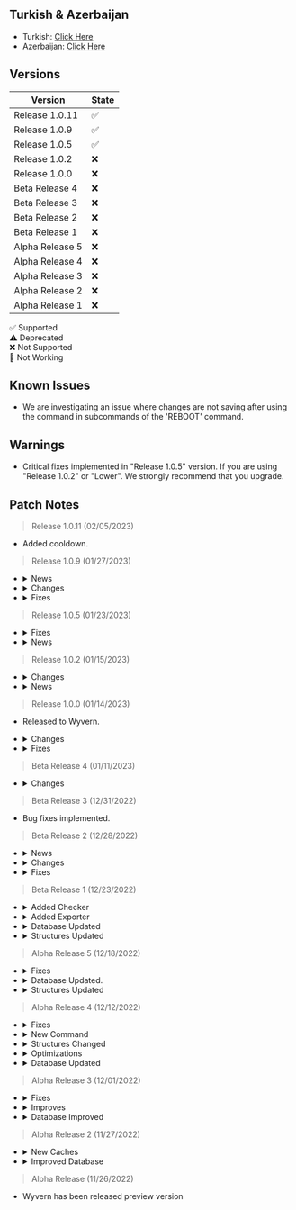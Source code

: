 ## Turkish & Azerbaijan 
- Turkish: [Click Here](https://github.com/erqewee/wyvern/blob/master/CHANGELOG_TR.md)
- Azerbaijan: [Click Here](https://github.com/erqewee/wyvern/blob/master/CHANGELOG_AZ.md)

## Versions

| Version           | State     |
| ----------------- | --------- |
| Release 1.0.11    | ✅ |
| Release 1.0.9     | ✅ |
| Release 1.0.5     | ✅ |
| Release 1.0.2     | ❌ |
| Release 1.0.0     | ❌ |
| Beta Release 4    | ❌ |
| Beta Release 3    | ❌ |
| Beta Release 2    | ❌ |
| Beta Release 1    | ❌ |
| Alpha Release 5   | ❌ |
| Alpha Release 4   | ❌ |
| Alpha Release 3   | ❌ |
| Alpha Release 2   | ❌ |
| Alpha Release 1   | ❌ |

✅ Supported
<br>
⚠️ Deprecated
<br>
❌ Not Supported
<br>
📛 Not Working

## Known Issues

- We are investigating an issue where changes are not saving after using the command in subcommands of the 'REBOOT' command.

## Warnings

- Critical fixes implemented in "Release 1.0.5" version. If you are using "Release 1.0.2" or "Lower". We strongly recommend that you upgrade.

## Patch Notes

> Release 1.0.11 (02/05/2023)

- Added cooldown.

> Release 1.0.9 (01/27/2023)

- <details>
    <summary>News</summary>
    <i>This update does not contain any innovations.</i>
  </details>
- <details>
    <summary>Changes</summary>
    <i>'Reboot' command updated.</i>
    <br>
    <i>Loader updated. (Some improves.)</i>
  </details>
- <details>
    <summary>Fixes</summary>
    <i>The problem that caused the data entered to the Checker to not appear in other parts of the Checker (string, function, array etc.) has been fixed.</i>
  </details>

> Release 1.0.5 (01/23/2023)

- <details>
    <summary>Fixes</summary>
    <details>
      <summary>Subscribe System</summary>
      <i>Critical fixes implemented.</i>
    </details>
  </details>
- <details>
    <summary>News</summary>
    <details>
      <summary>Language System </summary>
      <i>Some improves.</i>
      <br>
      <i>Added new language: Azerbaijan</i>
      <br>
      <i>English and Turkish languages sources are updated.</i>
      <br>
      <i>Added variables for 'translate' function.</i>
    </details>
  </details>

> Release 1.0.2 (01/15/2023)

- <details>
    <summary>Changes</summary>
    <details>
      <summary>Subscribe System Updated</summary>
      <i>Some fixes implemented.</i>
    </details>
  </details>
- <details>
    <summary>News</summary>
    <details>
      <summary>Database Updated</summary>
      <i>Added new function. (backup)</i>
    </details>
  </details>

> Release 1.0.0 (01/14/2023)

- Released to Wyvern.

- <details>
    <summary>Changes</summary>
    <i>Storage Changed.</i>
  </details>
- <details>
    <summary>Fixes</summary>
    <i>Some fixes implemented.</i>
  </details>

> Beta Release 4 (01/11/2023)

- <details>
    <summary>Changes</summary>
    <details>
      <summary>Command Updated</summary>
      <i><b>ticket</b> command updated.</i>
    </details>
    <details>
      <summary>Structures Updated</summary>
      <i>Improved 'translate' function.</i>
      <br>
      <i>Some changes.</i>
    </details>
    <details>
      <summary>Checkers Updated</summary>
      <i>Improved checker.</i>
    </details>
    <details>
      <summary>Cache Updated</summary>
      <i>Cache is now built-in this project.</i>
    </details>
  </details>

> Beta Release 3 (12/31/2022)

- Bug fixes implemented.

> Beta Release 2 (12/28/2022)

- <details>
    <summary>News</summary>
    <details>
      <summary>Custom Errors</summary>
      <i>We added new custom errors. (Structure)</i>
    </details>
  </details>
- <details>
    <summary>Changes</summary>
  <details>
    <summary>Database Updated</summary>
    <i>New database functions added. (With events)</i>
    <br>
    <i>Added debug mode. (Shows where functions are used.)</i>
  </details>
  <details>
    <summary>Structures Updated</summary>
    <i>If you like using functions. We added <b>setExecute</b> function.</i>
    <br>
    <i>Command and Event structures functions are optimized.</i>
  </details>
  <details>
    <summary>Language System Updated</summary>
    <i>Language system loader has been moved to Loader.</i>
    <br>
    <i>Language system 'translate' function has been moved to 'Structure'</i>
  </details>
  <details>
    <summary>Checker Updated</summary>
    <i>Updated with new functions. (new cool view)</i>
  </details>
  <details>
    <summary>API System Updated</summary>
    <i>We removed promises from functions. (Not tested new functions)</i>
    <br>
    <i>Some improves.</i>
  </details>
  <details>
    <summary>Loader Updated</summary>
    <i>Some optimizes.</i>
    <br>
    <i>Added Language Loader</i>
  </details>
  </details>
- <details>
    <summary>Fixes</summary>
    <details>
      <summary>Language System</summary>
      <i>We fixed language cache.</i>
    </details>
    <details>
      <summary>Structures</summary>
      <i>In <b>defineProperty</b> function, Minor bug fixed and applied optimizes.</i>
    </details>
  </details>

> Beta Release 1 (12/23/2022)

- <details>
    <summary>Added Checker</summary>
    <i>Includes new functions. (Integrated with Structures.)</i>
  </details>
- <details>
    <summary>Added Exporter</summary>
    <i>We added a new exporter to 'src/base' folder. ('export.js', this file includes all events, classes, structures and helpers.)</i>
  </details>
- <details>
    <summary>Database Updated</summary>
    <i>Some improves for <b>fetch</b>, <b>has</b>, <b>exists</b> functions.</i>
  </details>
- <details>
    <summary>Structures Updated</summary>
    <i>Added new function <b>defineProperty</b>. (You can define properties easy.)</i>
    <br>
    <i>Added new functions <b>time</b>, <b>code</b>.</i>
  </details>

> Alpha Release 5 (12/18/2022)

- <details>
    <summary>Fixes</summary>
    <i>We fixed 'Process' and 'Database' are events doesn't work.</i>
  </details>
- <details>
    <summary>Database Updated.</summary>
    <i>New database events: <b>dataAddRequest</b>, <b>dataAdded</b></i>
    <br>
    <i>Database events files updated with new outputs.</i>
  </details>
- <details>
    <summary>Structures Updated</summary>
    <i>If you want to set 'Process', 'Once' or 'Database' property to "true", Please use "setProperty" function or "Event#modes" option.</i>
    <br>
    <i><b>setProperty</b> and <b>getProperty</b> functions are updated.</i>
    <br>
    <i><b>setProperties</b> and <b>getProperties</b> functions are removed.</i>
    <br>
    <i>Added new functions for <b>getProperty</b>. (editProperty added, not global only this function.)</i>
    <br>
    <i>Removed <b>Command#support</b> option. Added <b>Command#mode</b> option.</i>
  </details>

> Alpha Release 4 (12/12/2022)

- <details>
    <summary>Fixes</summary>
    <i>When using interactions (not Command Interaction) you see a <b>TypeError: Cannot read property of undefined (reading 'execute')</b> error.</i>
  </details>
- <details>
    <summary>New Command</summary>
    <i>Survey named command added. (This is an experimental feature)</i>
  </details>
- <details>
    <summary>Structures Changed</summary>
    <i>Command and Event structures updated.</i>
    <br>
    <i>Added new functions. (setProperty, setProperties, getProperty, getProperties) (This functions experimental feature.)</i>
  </details>
- <details>
    <summary>Optimizations</summary>
    <i>Pagination optimized.</i>
    <i>Structures optimized.</i>
  </details>
- <details>
    <summary>Database Updated</summary>
     <details>
     <summary>Events Changed</summary>
     <i>
     dataSubstrackRequest named event has been renamed to dataSubtractRequest<br>
     dataSubstracked named event has been renamed to dataSubtracted<br><br>
     
     New events: dataExistsRequest, dataExisted, databaseDestroyRequest, databaseDestroyed
     </i>
     </details>
     
  <h4>Added new function <b>Database#exists</b></h4>
  <br>
  <h4>Removed <b>Database#get</b> and <b>Database#create</b>. Please use <b>Database#fetch</b> and <b>Database#constructor</b> instead.</h4>
  </details>

> Alpha Release 3 (12/01/2022)

- <details>
    <summary>Fixes</summary>
    <i>Fixed an issue that caused <b>TypeError: Cannot read properties of null (reading 'match')</b> error while loading events.</i>
  </details>
- <details>
    <summary>Improves</summary>
    <i>Improved src/api/API.js (Manager.js has been renamed to API.js)</i>
  </details>
- <details>
    <summary>Database Improved</summary>
    <i>Added database events support for Loader. (All database events available in "src/base/events/databases", 'databaseCreated'' event cannot work in events folder.)</i>
  </details>

> Alpha Release 2 (11/27/2022)

- <details>
    <summary>New Caches</summary>
    <i>Handlers and Events are moved to Cache.</i>
  </details>
- <details>
    <summary>Improved Database</summary>
    <i>Database updated.</i>
    <details>
      <summary>Available Events</summary>
      <i>
       databaseCreated<br>
       databaseDeleted<br>
       dataSaveRequest<br>
       dataSaved<br>
       dataDeleteRequest<br> 
       dataDeleted<br>
       dataSubstrackRequest &<br>
       dataSubstracked &<br>
       dataPushRequest<br>
       dataPushed<br>
       dataPullRequest<br>
       dataPulled<br>
       dataFetchRequest<br>
       dataFetched<br>
       dataGetRequest !<br>
       dataGetted !<br>
       dataHasRequest<br>
       dataHased<br>
       error<br>
      </i>
      <i>
        <h5>! In future versions of Wyvern, this event will no longer be available.</h5>
        <h5>& In future versions, this event will be renamed.</h5>
        <h5>Events are available in Database#Events</h5>
      </i>
    </details>
  </details>

> Alpha Release (11/26/2022)

- Wyvern has been released preview version